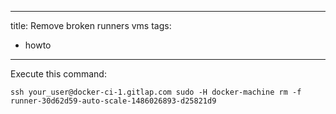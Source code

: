 
---
title: Remove broken runners vms
tags:
- howto
---


Execute this command:

```
ssh your_user@docker-ci-1.gitlap.com sudo -H docker-machine rm -f runner-30d62d59-auto-scale-1486026893-d25821d9
```
